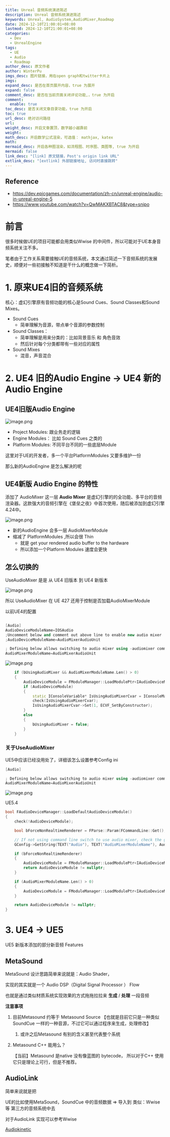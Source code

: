 ```yaml
---
title: Unreal 音频系统演进简述
description: Unreal 音频系统演进简述
keywords: Unreal, AudioSystem,AudioMixer,Roadmap
date: 2024-12-10T21:00:01+08:00
lastmod: 2024-12-10T21:00:01+08:00
categories:
  - Dev
  - UnrealEngine
tags:
  - UE
  - Audio
  - Roadmap
author_desc: 原文作者
author: WinterPu
imgs_desc: 图片链接，用在open graph和twitter卡片上
imgs: 
expand_desc: 是否在首页展开内容，true 为展开
expand: false
comment_desc: 是否在当前页面关闭评论功能,，true 为开启
comment:
  enable: true
toc_desc: 是否关闭文章目录功能，true 为开启
toc: true
url_desc: 绝对访问路径
url: 
weight_desc: 开启文章置顶，数字越小越靠前
weight: 
math_desc: 开启数学公式渲染，可选值： mathjax, katex
math: 
mermaid_desc: 开启各种图渲染，如流程图、时序图、类图等, true 为开启
mermaid: false
link_desc: "[link] 原文链接，Post's origin link URL"
extlink_desc: "[extlink] 外部链接地址, 访问时直接跳转"
---
```



## Reference

- https://dev.epicgames.com/documentation/zh-cn/unreal-engine/audio-in-unreal-engine-5
- https://www.youtube.com/watch?v=QwMAKXBTAC8&type=snipo

# 前言

很多时候做UE的项目可能都会用类似Wwise 的中间件，所以可能对于UE本身音频系统关注不多。

笔者由于工作关系需要接触UE的音频系统，本文通过简述一下音频系统的发展史，顺便对一些初接触不知道是干什么的概念做一下简析。

<!--more-->

# 1. 原来UE4旧的音频系统

核心：虚幻引擎原有音频功能的核心是Sound Cues、Sound Classes和Sound Mixes。

- Sound Cues
    - 简单理解为音源，带点单个音源的参数控制
- Sound Classes：
    - 简单理解是用来分类的：比如背景音乐 和 角色音效
    - 然后针对每个分类都带有一些对应的属性
- Sound Mixes
    - 混音，声音混合

# 2. UE4 旧的Audio Engine  →  UE4 新的Audio Engine

## UE4旧版Audio Engine

![image.png](/post/dev/unreal_engine/unreal音频系统演进简述/image.png)

- Project Modules: 跟业务走的逻辑
- Engine Modules： 比如 Sound Cues 之类的
- Platform Modules: 不同平台不同的一些底层Module

这里对于UE的开发者，多一个平台PlatformModules 又要多维护一份

那么新的AudioEngine 是怎么解决的呢

## UE4新版 Audio Engine 的特性

添加了 AudioMixer 这一层
**Audio Mixer** 是虚幻引擎的的全功能、多平台的音频渲染器。这款强大的音频引擎在《堡垒之夜》中首次使用，随后被添加到虚幻引擎4.24中。

![image.png](/post/dev/unreal_engine/unreal音频系统演进简述/image%201.png)

- 新的AudioEngine 会多一层 AudioMixerModule
- 缩减了 PlatformModules ,所以会很 Thin
    - 就是 get your rendered audio buffer to the hardware
    - 所以添加一个Platform Modules 速度会更快
    

## 怎么切换的

 UseAudioMixer 是是 从 UE4 旧版本 到 UE4 新版本

![image.png](/post/dev/unreal_engine/unreal音频系统演进简述/image%202.png)

所以 UseAudioMixer  在 UE 427 还用于控制是否加载AudioMixerModule

以前UE4的配置

```cpp

[Audio]
AudioDeviceModuleName=IOSAudio
;Uncomment below and comment out above line to enable new audio mixer
;AudioDeviceModuleName=AudioMixerAudioUnit

; Defining below allows switching to audio mixer using -audiomixer commandline
AudioMixerModuleName=AudioMixerAudioUnit

```

![image.png](/post/dev/unreal_engine/unreal音频系统演进简述/image%203.png)

```cpp
	if (bUsingAudioMixer && AudioMixerModuleName.Len() > 0)
	{
		AudioDeviceModule = FModuleManager::LoadModulePtr<IAudioDeviceModule>(*AudioMixerModuleName);
		if (AudioDeviceModule)
		{
			static IConsoleVariable* IsUsingAudioMixerCvar = IConsoleManager::Get().FindConsoleVariable(TEXT("au.IsUsingAudioMixer"));
			check(IsUsingAudioMixerCvar);
			IsUsingAudioMixerCvar->Set(1, ECVF_SetByConstructor);
		}
		else
		{
			bUsingAudioMixer = false;
		}
	}
```

### 关于UseAudioMixer

UE5中应该已经没用处了，详细该怎么设置参考Config ini

```cpp
[Audio]

; Defining below allows switching to audio mixer using -audiomixer commandline
AudioMixerModuleName=AudioMixerAudioUnit
```

![image.png](/post/dev/unreal_engine/unreal音频系统演进简述/image%204.png)

UE5.4

```cpp
bool FAudioDeviceManager::LoadDefaultAudioDeviceModule()
{
	check(!AudioDeviceModule);

	bool bForceNonRealtimeRenderer = FParse::Param(FCommandLine::Get(), TEXT("DeterministicAudio"));

	// If not using command line switch to use audio mixer, check the game platform engine ini file (e.g. WindowsEngine.ini) which enables it for player
	GConfig->GetString(TEXT("Audio"), TEXT("AudioMixerModuleName"), AudioMixerModuleName, GEngineIni);

	if (bForceNonRealtimeRenderer)
	{
		AudioDeviceModule = FModuleManager::LoadModulePtr<IAudioDeviceModule>(TEXT("NonRealtimeAudioRenderer"));
		return AudioDeviceModule != nullptr;
	}

	if (AudioMixerModuleName.Len() > 0)
	{
		AudioDeviceModule = FModuleManager::LoadModulePtr<IAudioDeviceModule>(*AudioMixerModuleName);
	}

	return AudioDeviceModule != nullptr;
}

```

# 3. UE4 → UE5

UE5 新版本添加的部分新音频 Features

## MetaSound

MetaSound 设计思路简单来说就是：Audio Shader，

实现的其实就是一个 Audio DSP（Digital Signal Processor ） Flow

也就是通过类似材质系统实现效果的方式拖拖拉拉来 **生成** / **处理** 一段音频

**注意事项**

1. 目前Metasound 约等于 Metasound Source 【也就是目前它只是一种类似SoundCue 一样的一种音源，不过它可以通过程序来生成，处理修改】
    1. 或许之后Metasound 有别的含义甚至代表整个系统
2. Metasound C++ 能用么？
    
    【当前】Metasound 是native 没有像蓝图的 bytecode， 所以对于C++ 使用 它只是理论上可行，但是不推荐。
    

## AudioLink

简单来说就是把

UE的比如使用MetaSound，SoundCue 中的音频数据 ⇒ 导入到 类似：Wwise 等 第三方的音频系统中去

对于AudioLink 实现可以参考Wwise

[Audiokinetic](https://www.audiokinetic.com/zh/blog/adventures-with-audiolink/)